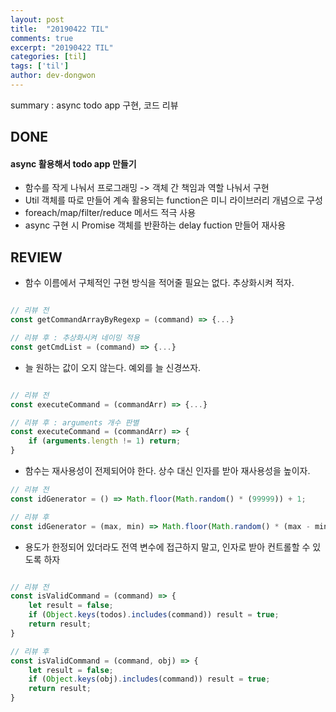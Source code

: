 ```yaml
---
layout: post
title:  "20190422 TIL"
comments: true
excerpt: "20190422 TIL"
categories: [til]
tags: ['til']
author: dev-dongwon
---
```

summary : async todo app 구현, 코드 리뷰


## DONE

#### **async 활용해서 todo app 만들기**  
- 함수를 작게 나눠서 프로그래밍 -> 객체 간 책임과 역할 나눠서 구현
- Util 객체를 따로 만들어 계속 활용되는 function은 미니 라이브러리 개념으로 구성
- foreach/map/filter/reduce 메서드 적극 사용
- async 구현 시 Promise 객체를 반환하는 delay fuction 만들어 재사용

## REVIEW  

- 함수 이름에서 구체적인 구현 방식을 적어줄 필요는 없다. 추상화시켜 적자.

```javascript

// 리뷰 전
const getCommandArrayByRegexp = (command) => {...}

// 리뷰 후 : 추상화시켜 네이밍 적용
const getCmdList = (command) => {...}

```

- 늘 원하는 값이 오지 않는다. 예외를 늘 신경쓰자.

```javascript

// 리뷰 전
const executeCommand = (commandArr) => {...}

// 리뷰 후 : arguments 개수 판별
const executeCommand = (commandArr) => {
    if (arguments.length != 1) return;    
}

```

- 함수는 재사용성이 전제되어야 한다. 상수 대신 인자를 받아 재사용성을 높이자.

```javascript
// 리뷰 전
const idGenerator = () => Math.floor(Math.random() * (99999)) + 1;	

// 리뷰 후
const idGenerator = (max, min) => Math.floor(Math.random() * (max - min)) + 1;

```

- 용도가 한정되어 있더라도 전역 변수에 접근하지 말고, 인자로 받아 컨트롤할 수 있도록 하자

```javascript

// 리뷰 전
const isValidCommand = (command) => {	
    let result = false;	    
    if (Object.keys(todos).includes(command)) result = true;
    return result;	
}

// 리뷰 후
const isValidCommand = (command, obj) => {
    let result = false;
    if (Object.keys(obj).includes(command)) result = true;
    return result;
}

```


